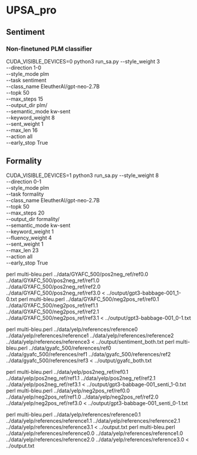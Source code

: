 # UPSA_pro

## Sentiment

### Non-finetuned PLM classifier
CUDA_VISIBLE_DEVICES=0 python3 run_sa.py --style_weight 3 \
--direction 1-0 \
--style_mode plm \
--task sentiment \
--class_name EleutherAI/gpt-neo-2.7B \
--topk 50 \
--max_steps 15 \
--output_dir plm/ \
--semantic_mode kw-sent \
--keyword_weight 8 \
--sent_weight 1 \
--max_len 16 \
--action all \
--early_stop True

## Formality
CUDA_VISIBLE_DEVICES=1 python3 run_sa.py --style_weight 8 \
--direction 0-1 \
--style_mode plm \
--task formality \
--class_name EleutherAI/gpt-neo-2.7B \
--topk 50 \
--max_steps 20 \
--output_dir formality/ \
--semantic_mode kw-sent \
--keyword_weight 1 \
--fluency_weight 4 \
--sent_weight 1 \
--max_len 23 \
--action all \
--early_stop True

perl multi-bleu.perl ../data/GYAFC_500/pos2neg_ref/ref0.0 ../data/GYAFC_500/pos2neg_ref/ref1.0 ../data/GYAFC_500/pos2neg_ref/ref2.0 ../data/GYAFC_500/pos2neg_ref/ref3.0 < ../output/gpt3-babbage-001_1-0.txt
perl multi-bleu.perl ../data/GYAFC_500/neg2pos_ref/ref0.1 ../data/GYAFC_500/neg2pos_ref/ref1.1 ../data/GYAFC_500/neg2pos_ref/ref2.1 ../data/GYAFC_500/neg2pos_ref/ref3.1 < ../output/gpt3-babbage-001_0-1.txt

perl multi-bleu.perl ../data/yelp/references/reference0 ../data/yelp/references/reference1 ../data/yelp/references/reference2 ../data/yelp/references/reference3 < ../output/sentiment_both.txt
perl multi-bleu.perl ../data/gyafc_500/references/ref0 ../data/gyafc_500/references/ref1 ../data/gyafc_500/references/ref2 ../data/gyafc_500/references/ref3 < ../output/gyafc_both.txt

perl multi-bleu.perl ../data/yelp/pos2neg_ref/ref0.1 ../data/yelp/pos2neg_ref/ref1.1 ../data/yelp/pos2neg_ref/ref2.1 ../data/yelp/pos2neg_ref/ref3.1 < ../output/gpt3-babbage-001_senti_1-0.txt
perl multi-bleu.perl ../data/yelp/neg2pos_ref/ref0.0 ../data/yelp/neg2pos_ref/ref1.0 ../data/yelp/neg2pos_ref/ref2.0 ../data/yelp/neg2pos_ref/ref3.0 < ../output/gpt3-babbage-001_senti_0-1.txt

perl multi-bleu.perl ../data/yelp/references/reference0.1 ../data/yelp/references/reference1.1 ../data/yelp/references/reference2.1 ../data/yelp/references/reference3.1 < ../output.txt
perl multi-bleu.perl ../data/yelp/references/reference0.0 ../data/yelp/references/reference1.0 ../data/yelp/references/reference2.0 ../data/yelp/references/reference3.0 < ../output.txt